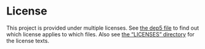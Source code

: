 # License

This project is provided under multiple licenses. See
[the&#32;dep5&#32;file][dep5] to find out which license applies to which files.
Also see [the&#32;“LICENSES”&#32;directory][LICENSES] for the license texts.

[dep5]: .reuse/dep5
[LICENSES]: LICENSES
